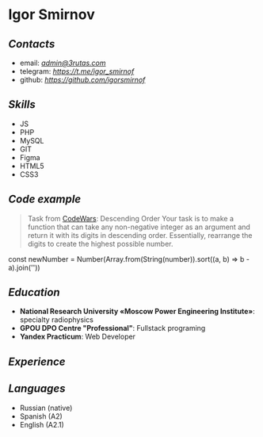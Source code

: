 # **Igor Smirnov** #

## *Contacts* #
- email: *admin@3rutas.com*
- telegram: *https://t.me/igor_smirnof*
- github: *https://github.com/igorsmirnof*

## *Skills*
- JS
- PHP
- MySQL
- GIT
- Figma
- HTML5
- CSS3

## *Code example*
> Task from [CodeWars](https://www.codewars.com/): 
Descending Order 
Your task is to make a function that can take any non-negative integer as an argument and return it with its digits in descending order. Essentially, rearrange the digits to create the highest possible number.

const newNumber = Number(Array.from(String(number)).sort((a, b) => b - a).join(''))

## *Education*
- **National Research University «Moscow Power Engineering Institute»**: specialty radiophysics
- **GPOU DPO Centre "Professional"**: Fullstack programing
- **Yandex Practicum**: Web Developer

## *Experience*

## *Languages*
- Russian (native)
- Spanish (A2)
- English (A2.1)
